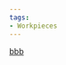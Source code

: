 ```yaml
---
tags:
- Workpieces
---
```


[bbb](..\..\History\Eras\The%20First%20Era\The%20First%20Era.md#alliance-and-peace)
